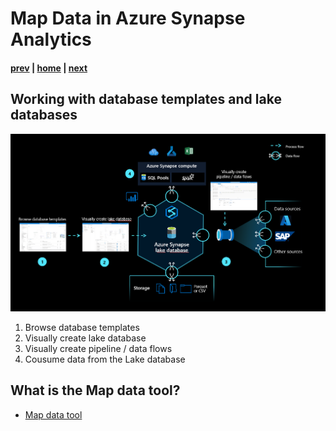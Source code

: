 # Map Data in Azure Synapse Analytics

#### [prev](./lakedatabase.md) | [home](./readme.md)  | [next](./demo.md)

## Working with database templates and lake databases

![](/images/databaseTemplates_maptool.png)
1. Browse database templates
1. Visually create lake database
1. Visually create pipeline / data flows 
1. Cousume data from the Lake database

## What is the Map data tool?
* [Map data tool](https://docs.microsoft.com/en-us/azure/synapse-analytics/database-designer/overview-map-data)
